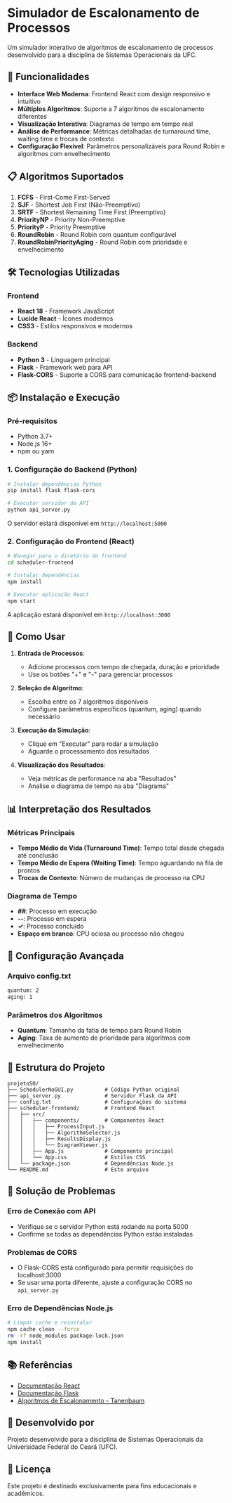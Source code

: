 # Simulador de Escalonamento de Processos

Um simulador interativo de algoritmos de escalonamento de processos desenvolvido para a disciplina de Sistemas Operacionais da UFC.

## 🚀 Funcionalidades

- **Interface Web Moderna**: Frontend React com design responsivo e intuitivo
- **Múltiplos Algoritmos**: Suporte a 7 algoritmos de escalonamento diferentes
- **Visualização Interativa**: Diagramas de tempo em tempo real
- **Análise de Performance**: Métricas detalhadas de turnaround time, waiting time e trocas de contexto
- **Configuração Flexível**: Parâmetros personalizáveis para Round Robin e algoritmos com envelhecimento

## 📋 Algoritmos Suportados

1. **FCFS** - First-Come First-Served
2. **SJF** - Shortest Job First (Não-Preemptivo)
3. **SRTF** - Shortest Remaining Time First (Preemptivo)
4. **PriorityNP** - Priority Non-Preemptive
5. **PriorityP** - Priority Preemptive
6. **RoundRobin** - Round Robin com quantum configurável
7. **RoundRobinPriorityAging** - Round Robin com prioridade e envelhecimento

## 🛠️ Tecnologias Utilizadas

### Frontend
- **React 18** - Framework JavaScript
- **Lucide React** - Ícones modernos
- **CSS3** - Estilos responsivos e modernos

### Backend
- **Python 3** - Linguagem principal
- **Flask** - Framework web para API
- **Flask-CORS** - Suporte a CORS para comunicação frontend-backend

## 📦 Instalação e Execução

### Pré-requisitos
- Python 3.7+
- Node.js 16+
- npm ou yarn

### 1. Configuração do Backend (Python)

```bash
# Instalar dependências Python
pip install flask flask-cors

# Executar servidor da API
python api_server.py
```

O servidor estará disponível em `http://localhost:5000`

### 2. Configuração do Frontend (React)

```bash
# Navegar para o diretório do frontend
cd scheduler-frontend

# Instalar dependências
npm install

# Executar aplicação React
npm start
```

A aplicação estará disponível em `http://localhost:3000`

## 🎯 Como Usar

1. **Entrada de Processos**: 
   - Adicione processos com tempo de chegada, duração e prioridade
   - Use os botões "+" e "-" para gerenciar processos

2. **Seleção de Algoritmo**:
   - Escolha entre os 7 algoritmos disponíveis
   - Configure parâmetros específicos (quantum, aging) quando necessário

3. **Execução da Simulação**:
   - Clique em "Executar" para rodar a simulação
   - Aguarde o processamento dos resultados

4. **Visualização dos Resultados**:
   - Veja métricas de performance na aba "Resultados"
   - Analise o diagrama de tempo na aba "Diagrama"

## 📊 Interpretação dos Resultados

### Métricas Principais
- **Tempo Médio de Vida (Turnaround Time)**: Tempo total desde chegada até conclusão
- **Tempo Médio de Espera (Waiting Time)**: Tempo aguardando na fila de prontos
- **Trocas de Contexto**: Número de mudanças de processo na CPU

### Diagrama de Tempo
- **##**: Processo em execução
- **--**: Processo em espera
- **✓**: Processo concluído
- **Espaço em branco**: CPU ociosa ou processo não chegou

## 🔧 Configuração Avançada

### Arquivo config.txt
```txt
quantum: 2
aging: 1
```

### Parâmetros dos Algoritmos
- **Quantum**: Tamanho da fatia de tempo para Round Robin
- **Aging**: Taxa de aumento de prioridade para algoritmos com envelhecimento

## 📁 Estrutura do Projeto

```
projetoSO/
├── SchedulerNoGUI.py          # Código Python original
├── api_server.py              # Servidor Flask da API
├── config.txt                 # Configurações do sistema
├── scheduler-frontend/        # Frontend React
│   ├── src/
│   │   ├── components/        # Componentes React
│   │   │   ├── ProcessInput.js
│   │   │   ├── AlgorithmSelector.js
│   │   │   ├── ResultsDisplay.js
│   │   │   └── DiagramViewer.js
│   │   ├── App.js             # Componente principal
│   │   └── App.css            # Estilos CSS
│   └── package.json           # Dependências Node.js
└── README.md                  # Este arquivo
```

## 🐛 Solução de Problemas

### Erro de Conexão com API
- Verifique se o servidor Python está rodando na porta 5000
- Confirme se todas as dependências Python estão instaladas

### Problemas de CORS
- O Flask-CORS está configurado para permitir requisições do localhost:3000
- Se usar uma porta diferente, ajuste a configuração CORS no `api_server.py`

### Erro de Dependências Node.js
```bash
# Limpar cache e reinstalar
npm cache clean --force
rm -rf node_modules package-lock.json
npm install
```

## 📚 Referências

- [Documentação React](https://react.dev/)
- [Documentação Flask](https://flask.palletsprojects.com/)
- [Algoritmos de Escalonamento - Tanenbaum](https://www.cs.uic.edu/~jbell/CourseNotes/OperatingSystems/5_CPU_Scheduling.html)

## 👥 Desenvolvido por

Projeto desenvolvido para a disciplina de Sistemas Operacionais da Universidade Federal do Ceará (UFC).

## 📄 Licença

Este projeto é destinado exclusivamente para fins educacionais e acadêmicos.
